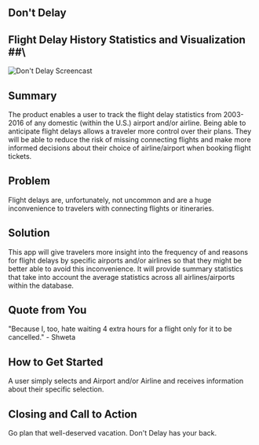 ## Don't Delay ##

## Flight Delay History Statistics and Visualization ##\

![Don't Delay Screencast](https://github.com/shwetachari/mvp/blob/master/images/dontdelay.gif)

## Summary ##
  The product enables a user to track the flight delay statistics from 2003-2016 of any domestic (within the U.S.) airport and/or airline. Being able to anticipate flight delays allows a traveler more control over their plans. They will be able to reduce the risk of missing connecting flights and make more informed decisions about their choice of airline/airport when booking flight tickets.

## Problem ##
  Flight delays are, unfortunately, not uncommon and are a huge inconvenience to travelers with connecting flights or itineraries.

## Solution ##
  This app will give travelers more insight into the frequency of and reasons for flight delays by specific airports and/or airlines so that they might be better able to avoid this inconvenience. It will provide summary statistics that take into account the average statistics across all airlines/airports within the database.

## Quote from You ##
  "Because I, too, hate waiting 4 extra hours for a flight only for it to be cancelled." - Shweta

## How to Get Started ##
  A user simply selects and Airport and/or Airline and receives information about their specific selection.

## Closing and Call to Action ##
  Go plan that well-deserved vacation. Don't Delay has your back.
